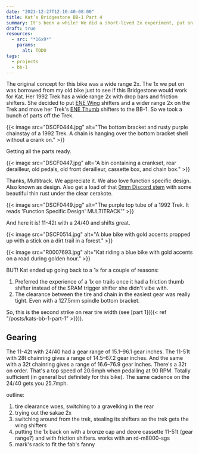 ```yaml
---
date: "2023-12-27T12:10:40-08:00"
title: Kat’s Bridgestone BB-1 Part 4
summary: It's been a while! We did a short-lived 2x experiment, put on a thinner rear tire, switched to friction shifting, and racked up.
draft: true
resources:
  - src: "*16x9*"
    params:
      alt: TODO
tags:
  - projects
  - bb-1
---
```


The original concept for this bike was a wide range 2x. The 1x we put on was borrowed from my old bike just to see if this Bridgestone would work for Kat. Her 1992 Trek has a wide range 2x with drop bars and friction shifters. She decided to put [ENE Wing](http://www.diacompe.com.tw/product/ene-wing-shifter/) shifters and a wider range 2x on the Trek and move her Trek's [ENE Thumb](http://www.diacompe.com.tw/product/ene-thumb-shifter/) shifters to the BB-1. So we took a bunch of parts off the Trek.

{{< image src="DSCF0444.jpg" alt="The bottom bracket and rusty purple chainstay of a 1992 Trek. A chain is hanging over the bottom bracket shell without a crank on." >}}

Getting all the parts ready.

{{< image src="DSCF0447.jpg" alt="A bin containing a crankset, rear derailleur, old pedals, old front derailleur, cassette box, and chain box." >}}

Thanks, Multitrack. We appreciate it. We also love function specific design. Also known as design. Also get a load of that [0mm Discord stem](https://tanglefootcycles.com/discord/wright-stem-0-30mm/) with some beautiful thin rust under the clear cerakote.

{{< image src="DSCF0449.jpg" alt="The purple top tube of a 1992 Trek. It reads 'Function Specific Design' MULTITRACK'" >}}

And here it is! 11-42t with a 24/40 and shifts great.

{{< image src="DSCF0514.jpg" alt="A blue bike with gold accents propped up with a stick on a dirt trail in a forest." >}}

{{< image src="R0007693.jpg" alt="Kat riding a blue bike with gold accents on a road during golden hour." >}}

BUT! Kat ended up going back to a 1x for a couple of reasons:

1. Preferred the experience of a 1x on trails once it had a friction thumb shifter instead of the SRAM trigger shifter she didn't vibe with.
1. The clearance between the tire and chain in the easiest gear was really tight. Even with a 127.5mm spindle bottom bracket.

So, this is the second strike on rear tire width (see [part 1]({{< ref "/posts/kats-bb-1-part-1" >}})).

## Gearing

The 11-42t with 24/40 had a gear range of 15.1–96.1 gear inches. The 11-51t with 28t chainring gives a range of 14.5–67.2 gear inches. And the same with a 32t chainring gives a range of 16.6–76.9 gear inches. There's a 32t on order. That's a top speed of 20.6mph when pedalling at 90 RPM. Totally sufficient (in general but definitely for this bike). The same cadence on the 24/40 gets you 25.7mph.

outline:

1. tire clearance woes, switching to a gravelking in the rear
1. trying out the sakae 2x
1. switching around from the trek, stealing its shifters so the trek gets the wing shifters
1. putting the 1x back on with a bronze cap and deore cassette 11-51t (gear range?) and with friction shifters. works with an rd-m8000-sgs
1. mark's rack to fit the fab's fanny
